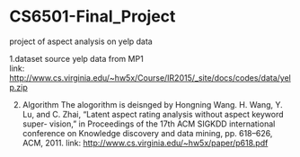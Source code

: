 # CS6501-Final_Project
project of aspect analysis on yelp data

1.dataset source
yelp data from MP1  
link: http://www.cs.virginia.edu/~hw5x/Course/IR2015/_site/docs/codes/data/yelp.zip

2. Algorithm 
The alogorithm is deisnged by Hongning Wang.
H. Wang, Y. Lu, and C. Zhai, “Latent aspect rating analysis without aspect keyword super- vision,” in Proceedings of the 17th ACM SIGKDD international conference on Knowledge discovery and data mining, pp. 618–626, ACM, 2011.
link: http://www.cs.virginia.edu/~hw5x/paper/p618.pdf

